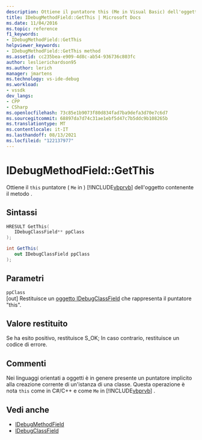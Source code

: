 ```yaml
---
description: Ottiene il puntatore this (Me in Visual Basic) dell'oggetto contenente il metodo.
title: IDebugMethodField::GetThis | Microsoft Docs
ms.date: 11/04/2016
ms.topic: reference
f1_keywords:
- IDebugMethodField::GetThis
helpviewer_keywords:
- IDebugMethodField::GetThis method
ms.assetid: cc235bea-e909-4d8c-ab54-936736c803fc
author: leslierichardson95
ms.author: lerich
manager: jmartens
ms.technology: vs-ide-debug
ms.workload:
- vssdk
dev_langs:
- CPP
- CSharp
ms.openlocfilehash: 73c85e1b9073f80d834fad7ba9defa3d70e7c6d7
ms.sourcegitcommit: 68897da7d74c31ae1ebf5d47c7b5ddc9b108265b
ms.translationtype: MT
ms.contentlocale: it-IT
ms.lasthandoff: 08/13/2021
ms.locfileid: "122137977"
---
```

# <a name="idebugmethodfieldgetthis"></a>IDebugMethodField::GetThis
Ottiene il `this` puntatore ( `Me` in ) [!INCLUDE[vbprvb](../../../code-quality/includes/vbprvb_md.md)] dell'oggetto contenente il metodo .

## <a name="syntax"></a>Sintassi

```cpp
HRESULT GetThis( 
   IDebugClassField** ppClass
);
```

```csharp
int GetThis(
   out IDebugClassField ppClass
);
```

## <a name="parameters"></a>Parametri
`ppClass`\
[out] Restituisce un [oggetto IDebugClassField](../../../extensibility/debugger/reference/idebugclassfield.md) che rappresenta il puntatore "this".

## <a name="return-value"></a>Valore restituito
 Se ha esito positivo, restituisce S_OK; In caso contrario, restituisce un codice di errore.

## <a name="remarks"></a>Commenti
 Nei linguaggi orientati a oggetti è in genere presente un puntatore implicito alla creazione corrente di un'istanza di una classe. Questa operazione è nota `this` come in C#/C++ e come `Me` in [!INCLUDE[vbprvb](../../../code-quality/includes/vbprvb_md.md)] .

## <a name="see-also"></a>Vedi anche
- [IDebugMethodField](../../../extensibility/debugger/reference/idebugmethodfield.md)
- [IDebugClassField](../../../extensibility/debugger/reference/idebugclassfield.md)
